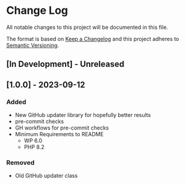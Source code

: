 # Change Log

All notable changes to this project will be documented in this file.

The format is based on [Keep a Changelog](http://keepachangelog.com/)
and this project adheres to [Semantic Versioning](http://semver.org/).

## \[In Development\] - Unreleased

## \[1.0.0\] - 2023-09-12

### Added

- New GitHub updater library for hopefully better results
- pre-commit checks
- GH workflows for pre-commit checks
- Minimum Requirements to README
  - WP 6.0
  - PHP 8.2

### Removed

- Old GitHub updater class
